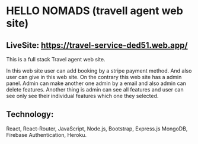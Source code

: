 # HELLO NOMADS (travell agent web site)
## LiveSite: https://travel-service-ded51.web.app/

This is a full stack Travel agent web site.

In this web site user can add booking by a stripe payment method. And also user can give in this web site. On the contrary this web site has a admin panel. Admin can make another one admin by a email and also admin can delete features. Another thing is admin can see all features and user can see only see their individual features which one they selected.

## Technology:
React, React-Router, JavaScript, Node.js, Bootstrap, Express.js MongoDB, Firebase Authentication, Heroku.
